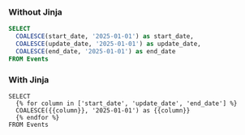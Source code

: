 ### Without Jinja

```sql
SELECT 
  COALESCE(start_date, '2025-01-01') as start_date, 
  COALESCE(update_date, '2025-01-01') as update_date, 
  COALESCE(end_date, '2025-01-01') as end_date
FROM Events

```

### With Jinja

```jinja
SELECT 
  {% for column in ['start_date', 'update_date', 'end_date'] %}
  COALESCE({{column}}, '2025-01-01') as {{column}}
  {% endfor %}
FROM Events 
```